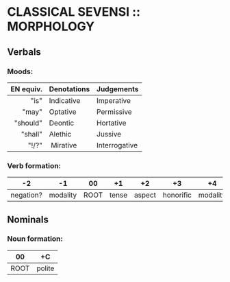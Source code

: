 #  CLASSICAL SEVENSI :: MORPHOLOGY  #

##  Verbals  ##

###  Moods:  ###

| EN equiv. | Denotations | Judgements    |
| --------: | :---------- | :------------ |
|      "is" | Indicative  | Imperative    |
|     "may" | Optative    | Permissive    |
|  "should" | Deontic     | Hortative     |
|   "shall" | Alethic     | Jussive       |
|     "!/?" | Mirative    | Interrogative |

###  Verb formation:  ###

|    -2     |    -1    |  00  |  +1   |   +2   |    +3    |    +4    |   +C   |
| --------- | -------- | ---- | ----- | ------ | -------- | -------- | ------ |
| negation? | modality | ROOT | tense | aspect | honorific | modality | polite |

##  Nominals  ##

###  Noun formation:  ###

|  00  |   +C   |
| ---- | ------ |
| ROOT | polite |
